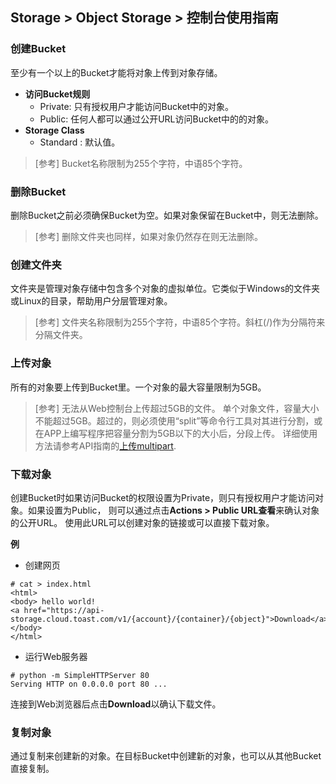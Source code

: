 ## Storage > Object Storage > 控制台使用指南


### 创建Bucket

至少有一个以上的Bucket才能将对象上传到对象存储。

* **访问Bucket规则**
    * Private: 只有授权用户才能访问Bucket中的对象。
    * Public: 任何人都可以通过公开URL访问Bucket中的的对象。
* **Storage Class**
    * Standard : 默认值。

> [参考]
> Bucket名称限制为255个字符，中语85个字符。


### 删除Bucket
删除Bucket之前必须确保Bucket为空。如果对象保留在Bucket中，则无法删除。

> [参考]
> 删除文件夹也同样，如果对象仍然存在则无法删除。

### 创建文件夹

文件夹是管理对象存储中包含多个对象的虚拟单位。它类似于Windows的文件夹或Linux的目录，帮助用户分层管理对象。

> [参考]
> 文件夹名称限制为255个字符，中语85个字符。斜杠(/)作为分隔符来分隔文件夹。


### 上传对象

所有的对象要上传到Bucket里。一个对象的最大容量限制为5GB。

> [参考]
> 无法从Web控制台上传超过5GB的文件。
> 单个对象文件，容量大小不能超过5GB。超过的，则必须使用“split”等命令行工具对其进行分割，或在APP上编写程序把容量分割为5GB以下的大小后，分段上传。
> 详细使用方法请参考API指南的[上传multipart](api-guide/#_10).

### 下载对象

创建Bucket时如果访问Bucket的权限设置为Private，则只有授权用户才能访问对象。如果设置为Public，
则可以通过点击**Actions > Public URL查看**来确认对象的公开URL。
使用此URL可以创建对象的链接或可以直接下载对象。

**例**

* 创建网页

```
# cat > index.html
<html>
<body> hello world!
<a href="https://api-storage.cloud.toast.com/v1/{account}/{container}/{object}">Download</a>
</body>
</html>
```

* 运行Web服务器

```
# python -m SimpleHTTPServer 80
Serving HTTP on 0.0.0.0 port 80 ...
```

连接到Web浏览器后点击**Download**以确认下载文件。


### 复制对象
通过复制来创建新的对象。在目标Bucket中创建新的对象，也可以从其他Bucket直接复制。
